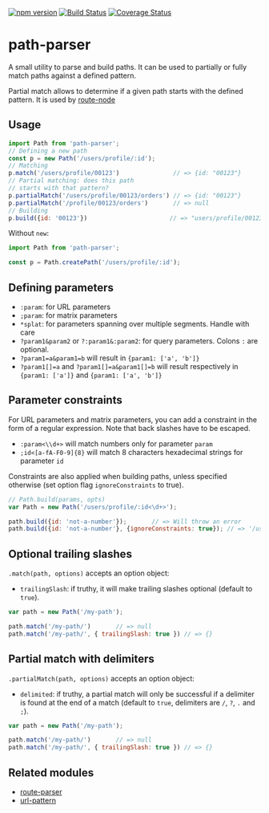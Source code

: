 [![npm version](https://badge.fury.io/js/path-parser.svg)](http://badge.fury.io/js/path-parser)
[![Build Status](https://travis-ci.org/troch/path-parser.svg)](https://travis-ci.org/troch/path-parser)
[![Coverage Status](https://coveralls.io/repos/troch/path-parser/badge.svg?branch=master)](https://coveralls.io/r/troch/path-parser?branch=master)

# path-parser

A small utility to parse and build paths. It can be used to partially or fully
match paths against a defined pattern.

Partial match allows to determine if a given path starts with the defined pattern.
It is used by [route-node](https://github.com/troch/route-node)

## Usage

```javascript
import Path from 'path-parser';
// Defining a new path
const p = new Path('/users/profile/:id');
// Matching
p.match('/users/profile/00123')               // => {id: "00123"}
// Partial matching: does this path
// starts with that pattern?
p.partialMatch('/users/profile/00123/orders') // => {id: "00123"}
p.partialMatch('/profile/00123/orders')       // => null
// Building
p.build({id: '00123'})                       // => "users/profile/00123"
```

Without `new`:

```javascript
import Path from 'path-parser';

const p = Path.createPath('/users/profile/:id');
```

## Defining parameters

- `:param`: for URL parameters
- `;param`: for matrix parameters
- `*splat`: for parameters spanning over multiple segments. Handle with care
- `?param1&param2` or `?:param1&:param2`: for query parameters. Colons `:` are optional.
- `?param1=a&param1=b` will result in `{param1: ['a', 'b']}`
- `?param1[]=a` and `?param1[]=a&param1[]=b` will result respectively in `{param1: ['a']}` and `{param1: ['a', 'b']}`

## Parameter constraints

For URL parameters and matrix parameters, you can add a constraint in the form of a regular expression.
Note that back slashes have to be escaped.

- `:param<\\d+>` will match numbers only for parameter `param`
- `;id<[a-fA-F0-9]{8}` will match 8 characters hexadecimal strings for parameter `id`

Constraints are also applied when building paths, unless specified otherwise (set option flag `ignoreConstraints` to true).

```javascript
// Path.build(params, opts)
var Path = new Path('/users/profile/:id<\d+>');

path.build({id: 'not-a-number'});       // => Will throw an error
path.build({id: 'not-a-number'}, {ignoreConstraints: true}); // => '/users/profile/not-a-number'
```

## Optional trailing slashes

`.match(path, options)` accepts an option object:
- `trailingSlash`: if truthy, it will make trailing slashes optional (default to `true`).

```javascript
var path = new Path('/my-path');

path.match('/my-path/')       // => null
path.match('/my-path/', { trailingSlash: true }) // => {}
```

## Partial match with delimiters

`.partialMatch(path, options)` accepts an option object:
- `delimited`: if truthy, a partial match will only be successful if a delimiter is found at the end of a match (default to `true`, delimiters are `/`, `?`, `.` and `;`).

```javascript
var path = new Path('/my-path');

path.match('/my-path/')       // => null
path.match('/my-path/', { trailingSlash: true }) // => {}
```

## Related modules

- [route-parser](https://github.com/rcs/route-parser)
- [url-pattern](https://github.com/snd/url-pattern)

